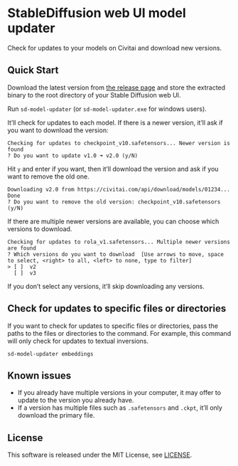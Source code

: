 # StableDiffusion web UI model updater
Check for updates to your models on Civitai and download new versions.


## Quick Start
Download the latest version from [the release page](https://github.com/jkawamoto/sd-model-updater/releases)
and store the extracted binary to the root directory of your Stable Diffusion web UI.

Run `sd-model-updater` (or `sd-model-updater.exe` for windows users).

It’ll check for updates to each model. If there is a newer version, it’ll ask if you want to download the version:

```
Checking for updates to checkpoint_v10.safetensors... Newer version is found
? Do you want to update v1.0 ➜ v2.0 (y/N) 
```

Hit `y` and enter if you want, then it’ll download the version and ask if you want to remove the old one.
```
Downloading v2.0 from https://civitai.com/api/download/models/01234... Done
? Do you want to remove the old version: checkpoint_v10.safetensors (y/N) 
```

If there are multiple newer versions are available, you can choose which versions to download.

```
Checking for updates to rola_v1.safetensors... Multiple newer versions are found
? Which versions do you want to download  [Use arrows to move, space to select, <right> to all, <left> to none, type to filter]
> [ ]  v2
  [ ]  v3
```

If you don’t select any versions, it’ll skip downloading any versions.


## Check for updates to specific files or directories
If you want to check for updates to specific files or directories, pass the paths to the files or directories to the command.
For example, this command will only check for updates to textual inversions.

```
sd-model-updater embeddings
```


## Known issues
* If you already have multiple versions in your computer, it may offer to update to the version you already have.
* If a version has multiple files such as `.safetensors` and `.ckpt`, it’ll only download the primary file.


## License
This software is released under the MIT License, see [LICENSE](LICENSE).
